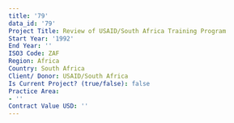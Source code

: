 ```yaml
---
title: '79'
data_id: '79'
Project Title: Review of USAID/South Africa Training Program
Start Year: '1992'
End Year: ''
ISO3 Code: ZAF
Region: Africa
Country: South Africa
Client/ Donor: USAID/South Africa
Is Current Project? (true/false): false
Practice Area:
- ''
Contract Value USD: ''
---
```


